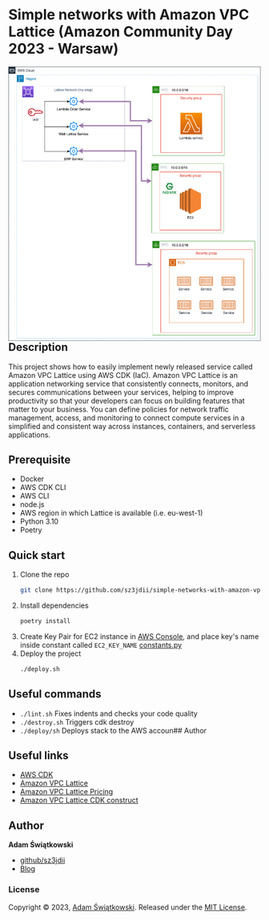 # Simple networks with Amazon VPC Lattice (Amazon Community Day 2023 - Warsaw)

<img src="./assets/diagram.png" alt="Deloitte logo" align="left">
<br><br>
<br><br>
<br><br>

## Description
This project shows how to easily implement newly released service called Amazon VPC Lattice using AWS CDK (IaC).
Amazon VPC Lattice is an application networking service that consistently connects, monitors, and secures communications between your services, helping to improve productivity so that your developers can focus on building features that matter to your business. You can define policies for network traffic management, access, and monitoring to connect compute services in a simplified and consistent way across instances, containers, and serverless applications.

## Prerequisite
 * Docker
 * AWS CDK CLI
 * AWS CLI
 * node.js
 * AWS region in which Lattice is available (i.e. eu-west-1)
 * Python 3.10
 * Poetry

## Quick start
1. Clone the repo
   ```sh
   git clone https://github.com/sz3jdii/simple-networks-with-amazon-vpc-lattice.git
   ```
2. Install dependencies
    ```sh
    poetry install
    ```
3. Create Key Pair for EC2 instance in [AWS Console](https://eu-west-1.console.aws.amazon.com/ec2/home?region=eu-west-1#KeyPairs:), and place key's name inside constant called `EC2_KEY_NAME` [constants.py](./cdk/simple_networks_with_amazon_vpc_lattice/constants.py) 
4. Deploy the project
   ```sh
   ./deploy.sh
   ```

## Useful commands
 * `./lint.sh`          Fixes indents and checks your code quality
 * `./destroy.sh`       Triggers cdk destroy
 * `./deploy/sh`        Deploys stack to the AWS accoun## Author

## Useful links
* [AWS CDK](https://docs.aws.amazon.com/cdk/v2/guide/cli.html)
* [Amazon VPC Lattice](https://aws.amazon.com/vpc/lattice/)
* [Amazon VPC Lattice Pricing](https://aws.amazon.com/vpc/lattice/pricing/)
* [Amazon VPC Lattice CDK construct](https://docs.aws.amazon.com/cdk/api/v2/docs/aws-cdk-lib.aws_ec2.Vpc.html)

## Author
**Adam Świątkowski**
* [github/sz3jdii](https://github.com/sz3jdii)
* [Blog](https://cloudybarz.com/)

### License
Copyright © 2023, [Adam Świątkowski](https://github.com/sz3jdii).
Released under the [MIT License](LICENSE).
